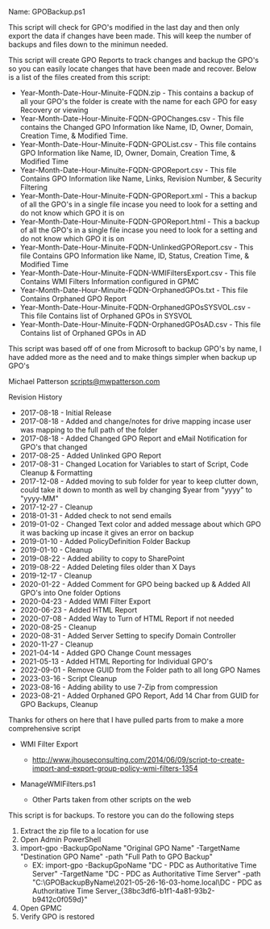 Name: GPOBackup.ps1

This script will check for GPO's modified in the last day and then only export the data if changes have been made.  This will keep the number of backups and files down to the minimun needed.

This script will create GPO Reports to track changes and backup the GPO's so you can easily locate changes that have been made and recover.
Below is a list of the files created from this script:

- Year-Month-Date-Hour-Minuite-FQDN.zip                      - This contains a backup of all your GPO's the folder is create with the name for each GPO for easy Recovery or viewing  
- Year-Month-Date-Hour-Minuite-FQDN-GPOChanges.csv           - This file contains the Changed GPO Information like Name, ID, Owner, Domain, Creation Time, & Modified Time.  
- Year-Month-Date-Hour-Minuite-FQDN-GPOList.csv              - This file contains GPO Information like Name, ID, Owner, Domain, Creation Time, & Modified Time  
- Year-Month-Date-Hour-Minuite-FQDN-GPOReport.csv            - This file Contains GPO Information like Name, Links, Revision Number, & Security Filtering  
- Year-Month-Date-Hour-Minuite-FQDN-GPOReport.xml            - This a backup of all the GPO's in a single file incase you need to look for a setting and do not know which GPO it is on  
- Year-Month-Date-Hour-Minuite-FQDN-GPOReport.html           - This a backup of all the GPO's in a single file incase you need to look for a setting and do not know which GPO it is on  
- Year-Month-Date-Hour-Minuite-FQDN-UnlinkedGPOReport.csv    - This file Contains GPO Information like Name, ID, Status, Creation Time, & Modified Time  
- Year-Month-Date-Hour-Minuite-FQDN-WMIFiltersExport.csv     - This file Contains WMI Filters Information configured in GPMC  
- Year-Month-Date-Hour-Minuite-FQDN-OrphanedGPOs.txt         - This file Contains Orphaned GPO Report  
- Year-Month-Date-Hour-Minuite-FQDN-OrphanedGPOsSYSVOL.csv   - This file Contains list of Orphaned GPOs in SYSVOL  
- Year-Month-Date-Hour-Minuite-FQDN-OrphanedGPOsAD.csv       - This file Contains list of Orphaned GPOs in AD  

This script was based off of one from Microsoft to backup GPO's by name, I have added more as the need and to make things simpler when backup up GPO's

Michael Patterson
scripts@mwpatterson.com

Revision History

- 2017-08-18 - Initial Release
- 2017-08-18 - Added and change/notes for drive mapping incase user was mapping to the full path of the folder
- 2017-08-18 - Added Changed GPO Report and eMail Notification for GPO's that changed
- 2017-08-25 - Added Unlinked GPO Report
- 2017-08-31 - Changed Location for Variables to start of Script, Code Cleanup & Formatting
- 2017-12-08 - Added moving to sub folder for year to keep clutter down, could take it down to month as well by changing $year from "yyyy" to "yyyy-MM"
- 2017-12-27 - Cleanup
- 2018-01-31 - Added check to not send emails
- 2019-01-02 - Changed Text color and added message about which GPO it was backing up incase it gives an error on backup
- 2019-01-10 - Added PolicyDefinition Folder Backup
- 2019-01-10 - Cleanup
- 2019-08-22 - Added ability to copy to SharePoint
- 2019-08-22 - Added Deleting files older than X Days
- 2019-12-17 - Cleanup
- 2020-01-22 - Added Comment for GPO being backed up & Added All GPO's into One folder Options
- 2020-04-23 - Added WMI Filter Export
- 2020-06-23 - Added HTML Report
- 2020-07-08 - Added Way to Turn of HTML Report if not needed
- 2020-08-25 - Cleanup
- 2020-08-31 - Added Server Setting to specify Domain Controller
- 2020-11-27 - Cleanup
- 2021-04-14 - Added GPO Change Count messages
- 2021-05-13 - Added HTML Reporting for Individual GPO's
- 2022-09-01 - Remove GUID from the Folder path to all long GPO Names
- 2023-03-16 - Script Cleanup
- 2023-08-16 - Adding ability to use 7-Zip from compression
- 2023-08-21 - Added Orphaned GPO Report, Add 14 Char from GUID for GPO Backups, Cleanup

Thanks for others on here that I have pulled parts from to make a more comprehensive script

- WMI Filter Export
    - http://www.jhouseconsulting.com/2014/06/09/script-to-create-import-and-export-group-policy-wmi-filters-1354

- ManageWMIFilters.ps1
    - Other Parts taken from other scripts on the web

This script is for backups.  To restore you can do the following steps

1. Extract the zip file to a location for use
2. Open Admin PowerShell
3. import-gpo -BackupGpoName "Original GPO Name" -TargetName "Destination GPO Name" -path "Full Path to GPO Backup"
    - EX: import-gpo -BackupGpoName "DC - PDC as Authoritative Time Server" -TargetName "DC - PDC as Authoritative Time Server" -path "C:\GPOBackupByName\2021-05-26-16-03-home.local\DC - PDC as Authoritative Time Server_{38bc3df6-b1f1-4a81-93b2-b9412c0f059d}"
4. Open GPMC
5. Verify GPO is restored

